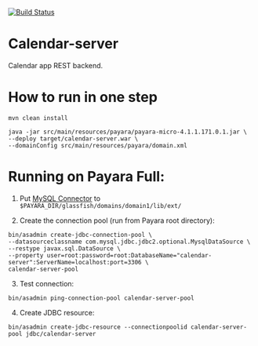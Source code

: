 [![Build Status](https://travis-ci.org/vlad-artyomov/calendar-server.svg?branch=develop)](https://travis-ci.org/vlad-artyomov/calendar-server)

# Calendar-server

Calendar app REST backend.

# How to run in one step

```
mvn clean install

java -jar src/main/resources/payara/payara-micro-4.1.1.171.0.1.jar \
--deploy target/calendar-server.war \
--domainConfig src/main/resources/payara/domain.xml
```

# Running on Payara Full:

1. Put [MySQL Connector](http://central.maven.org/maven2/mysql/mysql-connector-java/5.1.41/mysql-connector-java-5.1.41.jar) to `$PAYARA_DIR/glassfish/domains/domain1/lib/ext/`

2. Create the connection pool (run from Payara root directory):

```
bin/asadmin create-jdbc-connection-pool \
--datasourceclassname com.mysql.jdbc.jdbc2.optional.MysqlDataSource \
--restype javax.sql.DataSource \
--property user=root:password=root:DatabaseName="calendar-server":ServerName=localhost:port=3306 \
calendar-server-pool
```

3. Test connection:

```
bin/asadmin ping-connection-pool calendar-server-pool
```
    
4. Create JDBC resource:

```
bin/asadmin create-jdbc-resource --connectionpoolid calendar-server-pool jdbc/calendar-server
```
